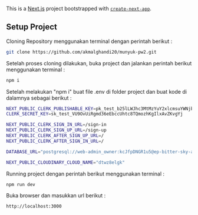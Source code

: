 This is a [Next.js](https://nextjs.org) project bootstrapped with [`create-next-app`](https://nextjs.org/docs/app/api-reference/cli/create-next-app).

## Setup Project
Cloning Repository menggunakan terminal dengan perintah berikut :

```bash
git clone https://github.com/akmalghandi20/munyuk-pw2.git
```

Setelah proses cloning dilakukan, buka project dan jalankan perintah berikut menggunakan terminal :
```bash
npm i
```

Setelah melakukan "npm i" buat file .env di folder project dan buat kode di dalamnya sebagai berikut :
```bash
NEXT_PUBLIC_CLERK_PUBLISHABLE_KEY=pk_test_b25lLWJhc3MtMzYuY2xlcmsuYWNjb3VudHMuZGV2JA
CLERK_SECRET_KEY=sk_test_VU9OvUiRgmd36eEbccUhtc8TQmozhKgIlxAvZKvgYj

NEXT_PUBLIC_CLERK_SIGN_IN_URL=/sign-in
NEXT_PUBLIC_CLERK_SIGN_UP_URL=/sign-up
NEXT_PUBLIC_CLERK_AFTER_SIGN_UP_URL=/
NEXT_PUBLIC_CLERK_AFTER_SIGN_IN_URL=/

DATABASE_URL="postgresql://web-admin_owner:kcJfpDNGR1u5@ep-bitter-sky-a50vpyp4-pooler.us-east-2.aws.neon.tech/web-admin?sslmode=require"

NEXT_PUBLIC_CLOUDINARY_CLOUD_NAME="dtwz8elgk"
```
Running project dengan perintah berikut menggunakan terminal :
```bash
npm run dev
```

Buka browser dan masukkan url berikut : 
```bash
http://localhost:3000
```
